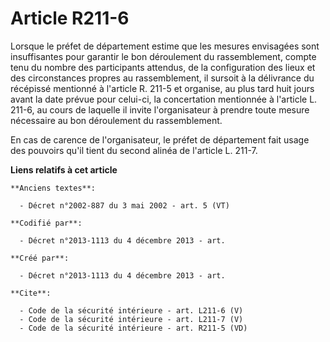 # Article R211-6

Lorsque le préfet de département estime que les mesures envisagées sont insuffisantes pour garantir le bon déroulement du
rassemblement, compte tenu du nombre des participants attendus, de la configuration des lieux et des circonstances propres au
rassemblement, il sursoit à la délivrance du récépissé mentionné à l'article R. 211-5 et organise, au plus tard huit jours
avant la date prévue pour celui-ci, la concertation mentionnée à l'article L. 211-6, au cours de laquelle il invite
l'organisateur à prendre toute mesure nécessaire au bon déroulement du rassemblement. 

En cas de carence de l'organisateur, le préfet de département fait usage des pouvoirs qu'il tient du second alinéa de
l'article L. 211-7.

**Liens relatifs à cet article**

	**Anciens textes**:

	  - Décret n°2002-887 du 3 mai 2002 - art. 5 (VT)

	**Codifié par**:

	  - Décret n°2013-1113 du 4 décembre 2013 - art.

	**Créé par**:

	  - Décret n°2013-1113 du 4 décembre 2013 - art.

	**Cite**:

	  - Code de la sécurité intérieure - art. L211-6 (V)
	  - Code de la sécurité intérieure - art. L211-7 (V)
	  - Code de la sécurité intérieure - art. R211-5 (VD)

